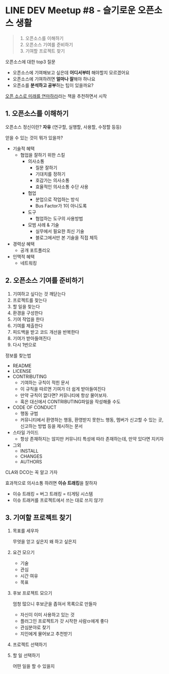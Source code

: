 # LINE DEV Meetup #8 - 슬기로운 오픈소스 생활

> 1. 오픈소스를 이해하기
> 2. 오픈소스 기여를 준비하기
> 3. 기여할 프로젝트 찾기

오픈소스에 대한 top3 질문

- 오픈소스에 기여해보고 싶은데 **어디서부터** 해야할지 모르겠어요
- 오픈소스에 기여하려면 **얼마나 잘**해야 하나요
- 오픈소를 **분석하고 공부**하는 팁이 있을까요?

[오픈 소스로 미래를 연마하라](https://www.ypbooks.co.kr/book.yp?bookcd=100982840)라는 책을 추천하면서 시작

## 1. 오픈소스를 이해하기

오픈소스 정신이란? **자유** (연구할, 실행할, 사용할, 수정할 등등)

얻을 수 있는 것이 뭐가 있을까?

- 기술적 혜택
  - 협업을 잘하기 위한 스킬
    - 의사소통
      - 질문 잘하기
      - 기대치를 정하기
      - 호감가는 의사소통
      - 효율적인 의사소통 수단 사용
    - 협업
      - 분업으로 작업하는 방식
      - Bus Factor가 1이 아니도록
    - 도구
      - 협업하는 도구의 사용방법
    - 모범 사례 & 기술
      - 실무에서 필요한 최신 기술
      - 블로그에서만 본 기술을 직접 체득
- 경력상 혜택
  - 공개 포트폴리오
- 인맥적 혜택
  - 네트워킹

## 2. 오픈소스 기여를 준비하기

1. 기여하고 싶다는 것 깨닫는다
2. 프로젝트를 찾는다
3. 할 일을 찾는다
4. 환경을 구성한다
5. 기여 작업을 한다
6. 기여를 제출한다
7. 피드백을 받고 코드 개선을 반복한다
8. 기여가 받아들여진다
9. 다시 1번으로

정보를 찾는법

- README
- LICENSE
- CONTRIBUTING
  - 기여하는 규칙이 적힌 문서
  - 이 규칙을 따르면 기여가 더 쉽게 받아들여진다
  - 만약 규칙이 없다면? 커뮤니티에 항상 물어보자.
  - 혹은 대신에서 CONTRIBUTING파일을 작성해줄 수도
- CODE OF CONDUCT
  - 행동 규범
  - 커뮤니티에서 환영하는 행동, 환영받지 못한느 행동, 멤버가 신고할 수 있는 곳, 신고하는 방법 등을 제시하는 문서
- 스타일 가이드
  - 항상 존재하지는 않지만 커뮤니티 특성에 따라 존재하는데, 만약 있다면 지키자
- 그외
  - INSTALL
  - CHANGES
  - AUTHORS

CLA와 DCO는 꼭 알고 가자

효과적으로 의사소통 하려면 **이슈 트래킹**을 잘하자

- 이슈 트래킹 = 버그 트래킹 = 티게팅 시스템
- 이슈 트래커를 프로젝트에서 쓰는 대로 쓰지 않기!

## 3. 기여할 프로젝트 찾기

1. 목표를 세우자

   무엇을 얻고 싶은지 왜 하고 싶은지

2. 요건 모으기

   - 기술
   - 관심
   - 시간 여유
   - 목표

3. 후보 프로젝트 모으기

   엄청 많으니 후보군을 좁혀서 목록으로 만들자

   - 자신이 이미 사용하고 있는 것
   - 플러그인 프로젝트가 갓 시작한 사람ㅁ에게 좋다
   - 관심분야로 찾기
   - 지인에게 물어보고 추천받기

4. 프로젝트 선택하기

5. 할 일 선택하기

   어떤 일을 할 수 있을지